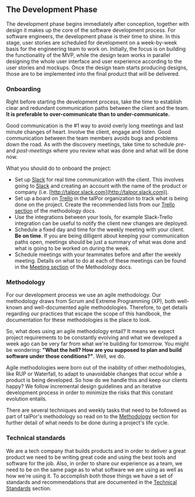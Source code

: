 ## The Development Phase

The development phase begins immediately after conception, together
with design it makes up the core of the software development
process. For software engineers, the development phase is their time
to shine. In this stage, user stories are scheduled for development on
a week-by-week basis for the engineering team to work on. Initially,
the focus is on building the functionality of the MVP, while the design
team works in parallel designing the whole user interface and user
experience according to the user stories and mockups. Once the design
team starts producing designs, those are to be implemented into the final
product that will be delivered.


### Onboarding

Right before starting the development process, take the time to establish
clear and redundant communication paths between the client and the team. **It is
preferable to over-communicate than to under-communicate.**

Good communication is the #1 way to avoid overly long meetings and
last minute changes of heart. Involve the client, engage and
listen. Good communication between the team members avoids bugs and
problems down the road. As with the discovery meetings, take time to
schedule *pre-* and *post-meetings* where you review what was done and
what will be done now.


What you should do to onboard the project:

- Set up [Slack](http://www.slack.com) for real time communication with the client.
  This involves going to [Slack](http://www.slack.com) and creating an account with
  the name of the product or company (i.e. [http://talpor.slack.com](http://talpor.slack.com)).
- Set up a board on [Trello](http://www.trello.com) in the talPor organization to
  track what is being done on the project. Create the recommended lists from our
  [Trello section](methodology/trello.md) of the methodology docs.
- Use the integrations between your tools, for example Slack-Trello integration
  can be useful to notify the client new changes are deployed.
- Schedule a fixed day and time for the weekly meeting with your client.
  **Be on time**. If you are being dilligent about keeping your communication
  paths open, meetings should be just a summary of what was done and what is going
  to be worked on during the week.
- Schedule meetings with your teammates before and after the weekly meeting.
  Details on what to do at each of these meetings can be found in the
  [Meeting section](methodology/meetings.md) of the Methodology docs.
### Methodology

For our development process we use an agile methodology. Our methodology draws
from Scrum and Extreme Programming (XP), both well-known and well-documented
agile methodologies. Therefore, to get details regarding our practices that
escape the scope of this handbook, the documentation for these methodologies
is the place to look.

So, what does using an agile methodology entail? It means we expect project
requirements to be constantly evolving and what we developed a week ago can be
very far from what we're building for tomorrow. You might be wondering:
**"What the hell? How are you supposed to plan and build software under those
conditions?"**. Well, we do.

Agile methodologies were born out of the inability of other methodologies, like
RUP or Waterfall, to adapt to unavoidable changes that occur while a product
is being developed. So how do we handle this and keep our clients happy? We
follow incremental design guidelines and an iterative development process in
order to minimize the risks that this constant evolution entails.

There are several techniques and weekly tasks that need to be followed as part
of talPor's methodology so read on to the [Methodology](./methodology/index.md)
section for further detail of what needs to be done during a project's life cycle.

### Technical standards

We are a tech company that builds products and in order to deliver a great product
we need to be writing great code and using the best tools and software for the
job. Also, in order to share our experience as a team, we need to be on the same
page as to what software we are using as well as how we're using it. To accomplish
both those things we have a set of standards and recommendations that are documented
in the [Technical Standards](tech/) section.

